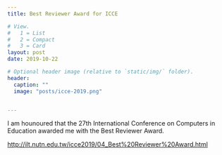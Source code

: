 ```yaml
---
title: Best Reviewer Award for ICCE

# View.
#   1 = List
#   2 = Compact
#   3 = Card
layout: post
date: 2019-10-22

# Optional header image (relative to `static/img/` folder).
header:
  caption: ""
  image: "posts/icce-2019.png"


---
```

I am hounoured that the 27th International Conference on Computers in Education awarded me with the Best Reviewer Award. 

http://ilt.nutn.edu.tw/icce2019/04_Best%20Reviewer%20Award.html 


